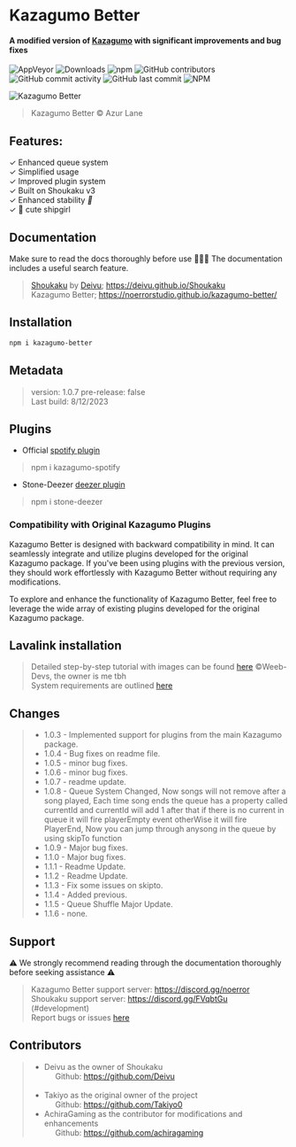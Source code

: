 # Kazagumo Better
#### A modified version of [Kazagumo](https://github.com/Takiyo0/Kazagumo) with significant improvements and bug fixes

![AppVeyor](https://img.shields.io/appveyor/build/Takiyo0/kazagumo) ![Downloads](https://img.shields.io/npm/dm/kazagumo-better) ![npm](https://img.shields.io/npm/v/kazagumo-better) ![GitHub contributors](https://img.shields.io/github/contributors/NoErrorStudio/kazagumo-better) ![GitHub commit activity](https://img.shields.io/github/commit-activity/m/NoErrorStudio/kazagumo-better) ![GitHub last commit](https://img.shields.io/github/last-commit/NoErrorStudio/kazagumo-better) ![NPM](https://img.shields.io/npm/l/kazagumo-better)  

![Kazagumo Better](https://i.imgur.com/jfVSvHj.png)
> Kazagumo Better © Azur Lane

## Features:

✓ Enhanced queue system  
✓ Simplified usage  
✓ Improved plugin system  
✓ Built on Shoukaku v3   
✓ Enhanced stability _🙏_   
✓ 💖 cute shipgirl

## Documentation
Make sure to read the docs thoroughly before use 🙏🙏🙏 The documentation includes a useful search feature.
> [Shoukaku](https://github.com/Deivu/Shoukaku) by [Deivu](https://github.com/Deivu);  https://deivu.github.io/Shoukaku   
> Kazagumo Better; https://noerrorstudio.github.io/kazagumo-better/

## Installation

```bash
npm i kazagumo-better
```

## Metadata

> version: 1.0.7
> pre-release: false  
> Last build: 8/12/2023 

## Plugins
- Official [spotify plugin](https://npmjs.com/package/kazagumo-better-spotify)
> npm i kazagumo-spotify
- Stone-Deezer [deezer plugin](https://www.npmjs.com/package/stone-deezer)
> npm i stone-deezer

### Compatibility with Original Kazagumo Plugins
Kazagumo Better is designed with backward compatibility in mind. It can seamlessly integrate and utilize plugins developed for the original Kazagumo package. If you've been using plugins with the previous version, they should work effortlessly with Kazagumo Better without requiring any modifications.

To explore and enhance the functionality of Kazagumo Better, feel free to leverage the wide array of existing plugins developed for the original Kazagumo package.

## Lavalink installation

> Detailed step-by-step tutorial with images can be found [here](https://github.com/Weeb-Devs/Laffey/blob/main/readme/LAVALINK_INSTALLATION.md) ©Weeb-Devs, the owner is me tbh   
> System requirements are outlined [here](https://github.com/freyacodes/Lavalink#requirements)

## Changes
> - 1.0.3 - Implemented support for plugins from the main Kazagumo package.
> - 1.0.4 - Bug fixes on readme file.
> - 1.0.5 - minor bug fixes.
> - 1.0.6 - minor bug fixes.
> - 1.0.7 - readme update.
> - 1.0.8 - Queue System Changed, Now songs will not remove after a song played, Each time song ends the queue has a property called currentId and currentId will add 1 after that if there is no current in queue it will fire playerEmpty event otherWise it will fire PlayerEnd, Now you can jump through anysong in the queue by using skipTo function 
> - 1.0.9 - Major bug fixes.
> - 1.1.0 - Major bug fixes.
> - 1.1.1 - Readme Update.
> - 1.1.2 - Readme Update.
> - 1.1.3 - Fix some issues on skipto.
> - 1.1.4 - Added previous.
> - 1.1.5 - Queue Shuffle Major Update.
> - 1.1.6 - none.
## Support
⚠️ We strongly recommend reading through the documentation thoroughly before seeking assistance ⚠️ 
> Kazagumo Better support server: https://discord.gg/noerror  
> Shoukaku support server: https://discord.gg/FVqbtGu (#development)   
> Report bugs or issues [here](https://github.com/NoErrorStudio/kazagumo-better/issues/new/choose)


## Contributors
> - Deivu as the owner of Shoukaku   
>   &nbsp;&nbsp;&nbsp;&nbsp; Github: https://github.com/Deivu    
>   &nbsp;
> - Takiyo as the original owner of the project   
>   &nbsp;&nbsp;&nbsp;&nbsp; Github: https://github.com/Takiyo0
> - AchiraGaming as the contributor for modifications and enhancements   
>   &nbsp;&nbsp;&nbsp;&nbsp; Github: https://github.com/achiragaming


